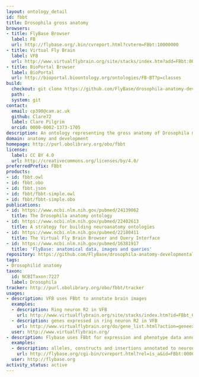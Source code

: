 ```yaml
---
layout: ontology_detail
id: fbbt
title: Drosophila gross anatomy
browsers:
- title: FlyBase Browser
  label: FB
  url: http://flybase.org/.bin/cvreport.html?cvterm=FBbt:10000000
- title: Virtual Fly Brain
  label: VFB
  url: http://www.virtualflybrain.org/site/stacks/index.htm?add=FBbt:00007401
- title: BioPortal Browser
  label: BioPortal
  url: http://bioportal.bioontology.org/ontologies/FB-BT?p=classes
build:
  checkout: git clone https://github.com/FlyBase/drosophila-anatomy-developmental-ontology.git
  path: .
  system: git
contact:
  email: cp390@cam.ac.uk
  github: Clare72
  label: Clare Pilgrim
  orcid: 0000-0002-1373-1705
description: An ontology representing the gross anatomy of Drosophila melanogaster.
domain: anatomy and development
homepage: http://purl.obolibrary.org/obo/fbbt
license:
  label: CC BY 4.0
  url: http://creativecommons.org/licenses/by/4.0/
preferredPrefix: FBbt
products:
- id: fbbt.owl
- id: fbbt.obo
- id: fbbt.json
- id: fbbt/fbbt-simple.owl
- id: fbbt/fbbt-simple.obo
publications:
- id: https://www.ncbi.nlm.nih.gov/pubmed/24139062
  title: The Drosophila anatomy ontology
- id: https://www.ncbi.nlm.nih.gov/pubmed/22402613
  title: A strategy for building neuroanatomy ontologies
- id: https://www.ncbi.nlm.nih.gov/pubmed/22180411
  title: The Virtual Fly Brain Browser and Query Interface
- id: https://www.ncbi.nlm.nih.gov/pubmed/16381917
  title: 'FlyBase: anatomical data, images and queries'
repository: https://github.com/FlyBase/drosophila-anatomy-developmental-ontology
tags:
- Drosophilid anatomy
taxon:
  id: NCBITaxon:7227
  label: Drosophila
tracker: http://purl.obolibrary.org/obo/fbbt/tracker
usages:
- description: VFB uses FBbt to annotate brain images
  examples:
  - description: Ring neuron R2 in VFB
    url: http://www.virtualflybrain.org/site/stacks/index.htm?id=FBbt_00003651
  - description: genes expressed in ring neuron R2 in VFB
    url: http://www.virtualflybrain.org/do/gene_list.html?action=geneex&id=FBbt:00003651
  user: http://www.virtualflybrain.org/
- description: Flybase uses FBbt for expression and phenotype data annotation in Drosophila
  examples:
  - description: alleles, constructs and insertions annotated to neuron in FlyBase
    url: http://flybase.org/cgi-bin/cvreport.html?rel=is_a&id=FBbt:00005106
  user: http://flybase.org
activity_status: active
---
```

